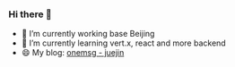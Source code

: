 ### Hi there 👋

- 🔭 I’m currently working base Beijing
- 🌱 I’m currently learning vert.x, react and more backend
- 😄 My blog: [onemsg - juejin](https://juejin.cn/user/3597257778669592/posts)

<!--
**onemsg/onemsg** is a ✨ _special_ ✨ repository because its `README.md` (this file) appears on your GitHub profile.

Here are some ideas to get you started:

- 🔭 I’m currently working on ...
- 🌱 I’m currently learning ...
- 👯 I’m looking to collaborate on ...
- 🤔 I’m looking for help with ...
- 💬 Ask me about ...
- 📫 How to reach me: ...
- 😄 Pronouns: ...
- ⚡ Fun fact: ...
-->

